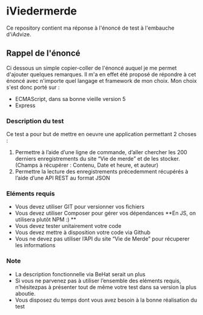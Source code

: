 # iViedermerde

Ce repository contient ma réponse à l'énoncé de test à l'embauche d'iAdvize.

## Rappel de l'énoncé

Ci dessous un simple copier-coller de l'énoncé auquel je me permet d'ajouter quelques remarques. Il m'a en effet été proposé de répondre à cet énoncé avec n'importe quel langage et framework de mon choix. 
Mon choix s'est donc porté sur :
* ECMAScript, dans sa bonne vieille version 5
* Express

### Description du test
Ce test a pour but de mettre en oeuvre une application permettant 2 choses :

1. Permettre à l’aide d’une ligne de commande, d’aller chercher les 200 derniers enregistrements du site “Vie de merde” et de les stocker. (Champs à récupérer : Contenu, Date et heure, et auteur)
2. Permettre la lecture des enregistrements précedemment récupérés à l’aide d’une API REST au format JSON

### Eléments requis

* Vous devez utiliser GIT pour versionner vos fichiers
* Vous devez utiliser Composer pour gérer vos dépendances **En JS, on utilisera plutôt NPM :) **
* Vous devez tester unitairement votre code
* Vous devez mettre à disposition votre code via Github
* Vous ne devez pas utiliser l’API du site “Vie de Merde” pour récuperer les informations

### Note

* La description fonctionnelle via BeHat serait un plus
* Si vous ne parvenez pas à utiliser l’ensemble des eléments requis, n’hésitez­pas à présenter tout de même votre test dans sa version la plus aboutie.
* Vous disposez du temps dont vous avez besoin à la bonne réalisation du test